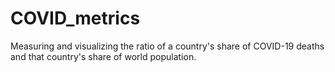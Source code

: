 # COVID_metrics
 
Measuring and visualizing the ratio of a country's share of COVID-19 deaths and that country's share of world population.